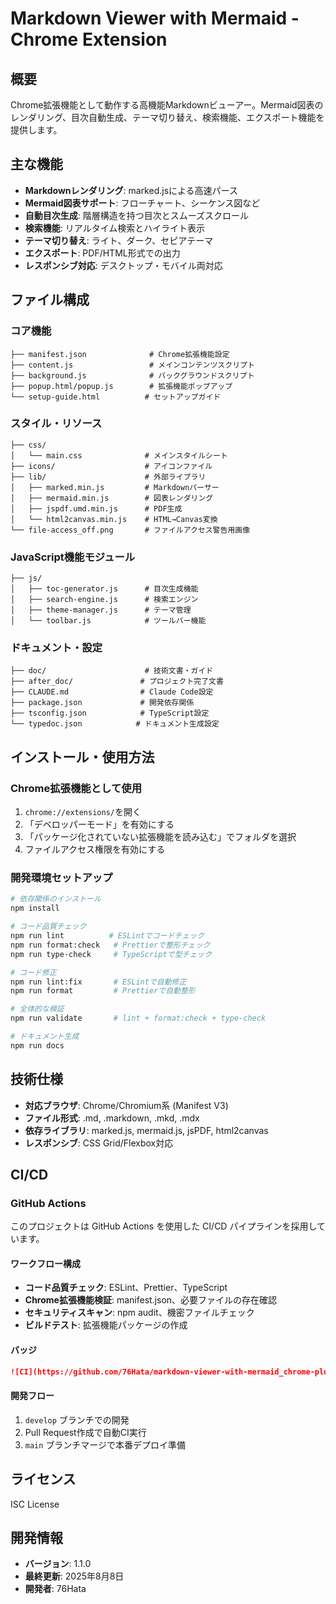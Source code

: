 # Markdown Viewer with Mermaid - Chrome Extension

## 概要
Chrome拡張機能として動作する高機能Markdownビューアー。Mermaid図表のレンダリング、目次自動生成、テーマ切り替え、検索機能、エクスポート機能を提供します。

## 主な機能
- **Markdownレンダリング**: marked.jsによる高速パース
- **Mermaid図表サポート**: フローチャート、シーケンス図など
- **自動目次生成**: 階層構造を持つ目次とスムーズスクロール
- **検索機能**: リアルタイム検索とハイライト表示
- **テーマ切り替え**: ライト、ダーク、セピアテーマ
- **エクスポート**: PDF/HTML形式での出力
- **レスポンシブ対応**: デスクトップ・モバイル両対応

## ファイル構成

### コア機能
```
├── manifest.json              # Chrome拡張機能設定
├── content.js                 # メインコンテンツスクリプト
├── background.js              # バックグラウンドスクリプト
├── popup.html/popup.js        # 拡張機能ポップアップ
└── setup-guide.html          # セットアップガイド
```

### スタイル・リソース
```
├── css/
│   └── main.css              # メインスタイルシート
├── icons/                    # アイコンファイル
├── lib/                      # 外部ライブラリ
│   ├── marked.min.js         # Markdownパーサー
│   ├── mermaid.min.js        # 図表レンダリング
│   ├── jspdf.umd.min.js      # PDF生成
│   └── html2canvas.min.js    # HTML→Canvas変換
└── file-access_off.png       # ファイルアクセス警告用画像
```

### JavaScript機能モジュール
```
├── js/
│   ├── toc-generator.js      # 目次生成機能
│   ├── search-engine.js      # 検索エンジン
│   ├── theme-manager.js      # テーマ管理
│   └── toolbar.js            # ツールバー機能
```

### ドキュメント・設定
```
├── doc/                      # 技術文書・ガイド
├── after_doc/               # プロジェクト完了文書
├── CLAUDE.md                # Claude Code設定
├── package.json             # 開発依存関係
├── tsconfig.json            # TypeScript設定
└── typedoc.json            # ドキュメント生成設定
```

## インストール・使用方法

### Chrome拡張機能として使用
1. `chrome://extensions/`を開く
2. 「デベロッパーモード」を有効にする
3. 「パッケージ化されていない拡張機能を読み込む」でフォルダを選択
4. ファイルアクセス権限を有効にする

### 開発環境セットアップ
```bash
# 依存関係のインストール
npm install

# コード品質チェック
npm run lint          # ESLintでコードチェック
npm run format:check   # Prettierで整形チェック
npm run type-check     # TypeScriptで型チェック

# コード修正
npm run lint:fix       # ESLintで自動修正
npm run format         # Prettierで自動整形

# 全体的な検証
npm run validate       # lint + format:check + type-check

# ドキュメント生成
npm run docs
```

## 技術仕様
- **対応ブラウザ**: Chrome/Chromium系 (Manifest V3)
- **ファイル形式**: .md, .markdown, .mkd, .mdx
- **依存ライブラリ**: marked.js, mermaid.js, jsPDF, html2canvas
- **レスポンシブ**: CSS Grid/Flexbox対応

## CI/CD

### GitHub Actions
このプロジェクトは GitHub Actions を使用した CI/CD パイプラインを採用しています。

#### ワークフロー構成
- **コード品質チェック**: ESLint、Prettier、TypeScript
- **Chrome拡張機能検証**: manifest.json、必要ファイルの存在確認
- **セキュリティスキャン**: npm audit、機密ファイルチェック
- **ビルドテスト**: 拡張機能パッケージの作成

#### バッジ
```markdown
![CI](https://github.com/76Hata/markdown-viewer-with-mermaid_chrome-plugin/workflows/CI/badge.svg)
```

#### 開発フロー
1. `develop` ブランチでの開発
2. Pull Request作成で自動CI実行
3. `main` ブランチマージで本番デプロイ準備

## ライセンス
ISC License

## 開発情報
- **バージョン**: 1.1.0
- **最終更新**: 2025年8月8日
- **開発者**: 76Hata